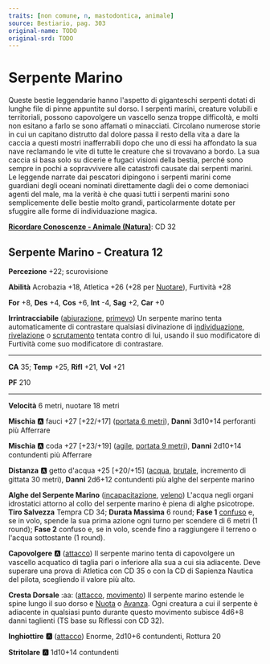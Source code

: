```yaml
---
traits: [non comune, n, mastodontica, animale]
source: Bestiario, pag. 303
original-name: TODO
original-srd: TODO
---
```


# Serpente Marino

Queste bestie leggendarie hanno l'aspetto di giganteschi serpenti dotati di lunghe file di pinne appuntite sul dorso. I serpenti marini, creature volubili e territoriali, possono capovolgere un vascello senza troppe difficoltà, e molti non esitano a farlo se sono affamati o minacciati. Circolano numerose storie in cui un capitano distrutto dal dolore passa il resto della vita a dare la caccia a questi mostri inafferrabili dopo che uno di essi ha affondato la sua nave reclamando le vite di tutte le creature che si trovavano a bordo. La sua caccia si basa solo su dicerie e fugaci visioni della bestia, perché sono sempre in pochi a sopravvivere alle catastrofi causate dai serpenti marini. Le leggende narrate dai pescatori dipingono i serpenti marini come guardiani degli oceani nominati direttamente dagli dei o come demoniaci agenti del male, ma la verità è che quasi tutti i serpenti marini sono semplicemente delle bestie molto grandi, particolarmente dotate per sfuggire alle forme di individuazione magica.

**[Ricordare Conoscenze - Animale (Natura)](/azioni/ricordare-conoscenze)**: CD 32

## Serpente Marino - Creatura 12

**Percezione** +22; scurovisione

**Abilità** Acrobazia +18, Atletica +26 (+28 per [Nuotare](/azioni/nuotare)), Furtività +28

**For** +8, **Des** +4, **Cos** +6, **Int** -4, **Sag** +2, **Car** +0

**Irrintracciabile** ([abiurazione](/tratti/abiurazione), [primevo](/tratti/primevo)) Un serpente marino tenta automaticamente di contrastare qualsiasi divinazione di [individuazione](/tratti/individuazione), [rivelazione](/tratti/rivelazione) o [scrutamento](/tratti/scrutare) tentata contro di lui, usando il suo modificatore di Furtività come suo modificatore di contrastare.

***

**CA** 35; **Temp** +25, **Rifl** +21, **Vol** +21

**PF** 210

***

**Velocità** 6 metri, nuotare 18 metri

**Mischia** :a: fauci +27 \[+22/+17] ([portata 6 metri](/tratti/portata)), **Danni** 3d10+14 perforanti più Afferrare

**Mischia** :a: coda +27 \[+23/+19] ([agile](/tratti/agile), [portata 9 metri](/tratti/portata)), **Danni** 2d10+14 contundenti più Afferrare

**Distanza** :a: getto d'acqua +25 \[+20/+15] ([acqua](/tratti/acqua), [brutale](/tratti/brutale), incremento di gittata 30 metri), **Danni** 2d6+12 contundenti più alghe del serpente marino

**Alghe del Serpente Marino** ([incapacitazione](/tratti/incapacitazione), [veleno](/tratti/veleno)) L'acqua negli organi idrostatici attorno al collo del serpente marino è piena di alghe psicotrope. **Tiro Salvezza** Tempra CD 34; **Durata Massima** 6 round; **Fase 1** [confuso](/condizioni/confuso) e, se in volo, spende la sua prima azione ogni turno per scendere di 6 metri (1 round); **Fase 2** confuso e, se in volo, scende fino a raggiungere il terreno o l'acqua sottostante (1 round).

**Capovolgere** :a: ([attacco](/tratti/attacco)) Il serpente marino tenta di capovolgere un vascello acquatico di taglia pari o inferiore alla sua a cui sia adiacente. Deve superare una prova di Atletica con CD 35 o con la CD di Sapienza Nautica del pilota, scegliendo il valore più alto.

**Cresta Dorsale** :aa:  ([attacco](/tratti/attacco), [movimento](/tratti/movimento)) Il serpente marino estende le spine lungo il suo dorso e [Nuota](/azioni/nuotare) o [Avanza](/azioni/avanzare). Ogni creatura a cui il serpente è adiacente in qualsiasi punto durante questo movimento subisce 4d6+8 danni taglienti (TS base su Riflessi con CD 32).

**Inghiottire** **:a:** ([attacco](/tratti/attacco)) Enorme, 2d10+6 contundenti, Rottura 20

**Stritolare** **:a:** 1d10+14 contundenti

